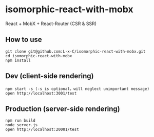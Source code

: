 # isomorphic-react-with-mobx
React + MobX + React-Router (CSR & SSR)

## How to use

```
git clone git@github.com:L-x-C/isomorphic-react-with-mobx.git
cd isomorphic-react-with-mobx
npm install
```

## Dev (client-side rendering)

```
npm start -s (-s is optional，will neglect unimportant message)
open http://localhost:3001/test
```

## Production (server-side rendering)

```
npm run build
node server.js
open http://localhost:20001/test
```